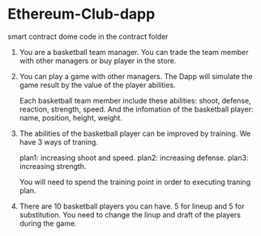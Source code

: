 # Ethereum-Club-dapp

smart contract dome code in the contract folder

1. You are a basketball team manager. You can trade the team member with other managers or buy player in the store.

2. You can play a game with other managers. The Dapp will simulate the game result by the value of the player abilities.

    Each basketball team member include these abilities: shoot, defense, reaction, strength, speed.
    And the infomation of the basketball player: name, position, height, weight.
    
3. The abilities of the basketball player can be improved by training. We have 3 ways of traning.

    plan1: increasing shoot and speed.
    plan2: increasing defense.
    plan3: increasing strength.
    
    You will need to spend the training point in order to executing traning plan.
    
4. There are 10 basketball players you can have. 5 for lineup and 5 for substitution. You need to change the linup and draft of the players during the game.
